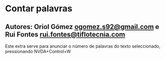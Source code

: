 ﻿

# Contar palavras

## Autores: Oriol Gómez <ogomez.s92@gmail.com> e Rui Fontes <rui.fontes@tiflotecnia.com>

Este extra serve para anunciar o número de palavras do texto seleccionado, pressionando NVDA+Control+W
